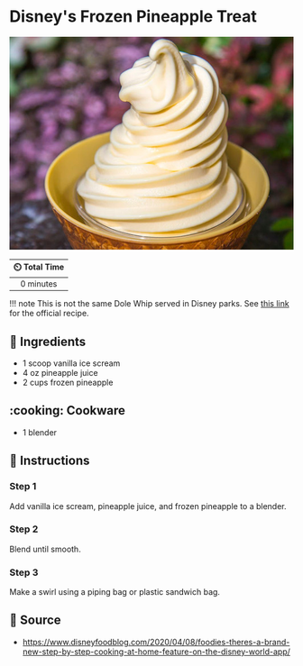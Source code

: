 # Disney's Frozen Pineapple Treat

![Disney's Frozen Pineapple Treat](../assets/images/disney's-frozen-pineapple-treat.jpg)

| :timer_clock: Total Time |
|:-----------------------: |
| 0 minutes |

!!! note
      This is not the same Dole Whip served in Disney parks. See [this link](https://www.disneyfoodblog.com/2020/04/27/disney-recipe-authentic-disney-dole-whip-at-home-two-ways-with-these-simple-steps/) for the official recipe.

## :salt: Ingredients

- 1 scoop vanilla ice scream
- 4 oz pineapple juice
- 2 cups frozen pineapple

## :cooking: Cookware

- 1 blender

## :pencil: Instructions

### Step 1

Add vanilla ice scream, pineapple juice, and frozen pineapple to a blender.

### Step 2

Blend until smooth.

### Step 3

Make a swirl using a piping bag or plastic sandwich bag.

## :link: Source

- <https://www.disneyfoodblog.com/2020/04/08/foodies-theres-a-brand-new-step-by-step-cooking-at-home-feature-on-the-disney-world-app/>
